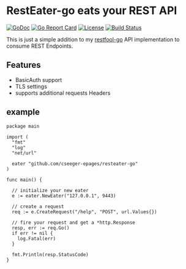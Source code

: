 # RestEater-go eats your REST API

[![GoDoc](https://img.shields.io/badge/godoc-reference-green.svg)](https://godoc.org/github.com/cseeger-epages/resteater-go)
[![Go Report Card](https://goreportcard.com/badge/github.com/cseeger-epages/resteater-go)](https://goreportcard.com/report/github.com/cseeger-epages/resteater-go)
[![License](https://img.shields.io/badge/license-MIT-blue.svg)](https://github.com/cseeger-epages/resteater-go/blob/master/LICENSE)
[![Build Status](https://travis-ci.org/cseeger-epages/resteater-go.svg?branch=master)](https://travis-ci.org/cseeger-epages/resteater-go)

This is just a simple addition to my [restfool-go](https://github.com/cseeger-epages/restfool-go) API implementation to consume REST Endpoints.

## Features
- BasicAuth support
- TLS settings
- supports additional requests Headers


## example

```
package main

import (
  "fmt"
  "log"
  "net/url"

  eater "github.com/cseeger-epages/resteater-go"
)

func main() {

  // initialize your new eater
  e := eater.NewEater("127.0.0.1", 9443)

  // create a request
  req := e.CreateRequest("/help", "POST", url.Values{})

  // fire your request and get a *http.Response
  resp, err := req.Go()
  if err != nil {
    log.Fatal(err)
  }

  fmt.Println(resp.StatusCode)
}
```
